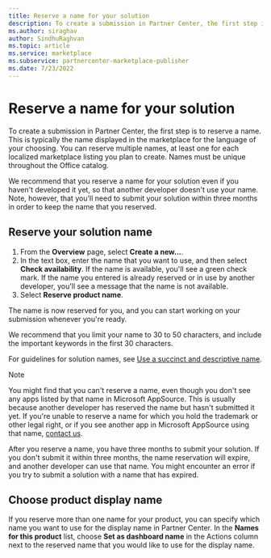 ```yaml
---
title: Reserve a name for your solution
description: To create a submission in Partner Center, the first step is to reserve a name.
ms.author: siraghav
author: SindhuRaghvan
ms.topic: article
ms.service: marketplace
ms.subservice: partnercenter-marketplace-publisher
ms.date: 7/23/2022
---
```


# Reserve a name for your solution

To create a submission in Partner Center, the first step is to reserve a name. This is typically the name displayed in the marketplace for the language of your choosing. You can reserve multiple names, at least one for each localized marketplace listing you plan to create. Names must be unique throughout the Office catalog.

We recommend that you reserve a name for your solution even if you haven't developed it yet, so that another developer doesn't use your name. Note, however, that you'll need to submit your solution within three months in order to keep the name that you reserved.

## Reserve your solution name

1.  From the **Overview** page, select **Create a new...**.
2.  In the text box, enter the name that you want to use, and then select **Check availability**. 
    If the name is available, you'll see a green check mark. 
    If the name you entered is already reserved or in use by another developer, you'll see a message that the name is not available.
3.  Select **Reserve product name**.

The name is now reserved for you, and you can start working on your submission whenever you're ready. 

We recommend that you limit your name to 30 to 50 characters, and include the important keywords in the first 30 characters.

For guidelines for solution names, see [Use a succinct and descriptive name](create-effective-office-store-listings.md#use-a-succinct-and-descriptive-name).

> [!NOTE]
> You might find that you can't reserve a name, even though you don't see any apps listed by that name in Microsoft AppSource. This is usually because another developer has reserved the name but hasn't submitted it yet. If you're unable to reserve a name for which you hold the trademark or other legal right, or if you see another app in Microsoft AppSource using that name, [contact us](https://go.microsoft.com/fwlink/p/?LinkId=233777).

After you reserve a name, you have three months to submit your solution. If you don't submit it within three months, the name reservation will expire, and another developer can use that name. You might encounter an error if you try to submit a solution with a name that has expired.

## Choose product display name

If you reserve more than one name for your product, you can specify which name you want to use for the display name in Partner Center. In the **Names for this product** list, choose **Set as dashboard name** in the Actions column next to the reserved name that you would like to use for the display name.

